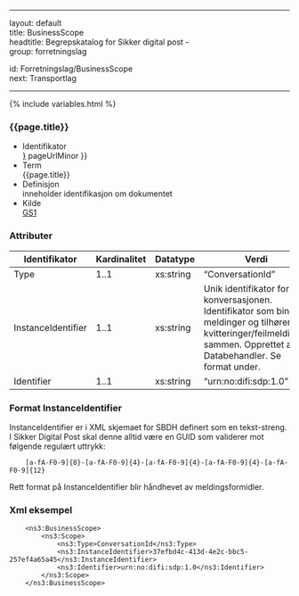 -----

layout: default  
title: BusinessScope  
headtitle: Begrepskatalog for Sikker digital post -  
group: forretningslag

id: Forretningslag/BusinessScope  
next: Transportlag

-----

{% include variables.html %}

### {{page.title}}

  - Identifikator  
    <span style="{ pageUrlMinor ;">[}]({{)</span> pageUrlMinor }}
  - Term  
    {{page.title}}
  - Definisjon  
    inneholder identifikasjon om dokumentet
  - Kilde  
    [GS1](http://www.gs1.org/docs/gsmp/xml/sbdh/CEFACT_SBDH_TS_version1.3.pdf)

### Attributer

| Identifikator      | Kardinalitet | Datatype  | Verdi                                                                                                                                                                   |
| ------------------ | ------------ | --------- | ----------------------------------------------------------------------------------------------------------------------------------------------------------------------- |
| Type               | 1..1         | xs:string | “ConversationId”                                                                                                                                                        |
| InstanceIdentifier | 1..1         | xs:string | Unik identifikator for konversasjonen. Identifikator som binder meldinger og tilhørende kvitteringer/feilmeldinger sammen. Opprettet av Databehandler. Se format under. |
| Identifier         | 1..1         | xs:string | “urn:no:difi:sdp:1.0”                                                                                                                                                   |

### Format InstanceIdentifier

InstanceIdentifier er i XML skjemaet for SBDH definert som en
tekst-streng. I Sikker Digital Post skal denne alltid være en GUID som
validerer mot følgende regulært uttrykk:

``` 
    [a-fA-F0-9]{8}-[a-fA-F0-9]{4}-[a-fA-F0-9]{4}-[a-fA-F0-9]{4}-[a-fA-F0-9]{12} 
```

Rett format på InstanceIdentifier blir håndhevet av meldingsformidler.

### Xml eksempel

``` 
    <ns3:BusinessScope>
        <ns3:Scope>
            <ns3:Type>ConversationId</ns3:Type>
            <ns3:InstanceIdentifier>37efbd4c-413d-4e2c-bbc5-257ef4a65a45</ns3:InstanceIdentifier> 
            <ns3:Identifier>urn:no:difi:sdp:1.0</ns3:Identifier>
        </ns3:Scope>
    </ns3:BusinessScope>
```

